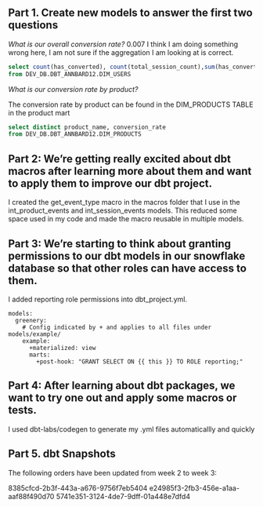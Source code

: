 ## Part 1. Create new models to answer the first two questions 
_What is our overall conversion rate?_ 
0.007
I think I am doing something wrong here, I am not sure if the aggregation I am looking at is correct.
```sql
select count(has_converted), count(total_session_count),sum(has_converted)/ sum(total_session_count) 
from DEV_DB.DBT_ANNBARD12.DIM_USERS
```

_What is our conversion rate by product?_

The conversion rate by product can be found in the DIM_PRODUCTS TABLE in the product mart

```sql
select distinct product_name, conversion_rate
from DEV_DB.DBT_ANNBARD12.DIM_PRODUCTS
```

## Part 2: We’re getting really excited about dbt macros after learning more about them and want to apply them to improve our dbt project. 

I created the get_event_type macro in the macros folder that I use in the int_product_events and int_session_events models. This reduced some space used in my code and made the macro reusable in multiple models.

## Part 3: We’re starting to think about granting permissions to our dbt models in our snowflake database so that other roles can have access to them.

I added reporting role permissions into dbt_project.yml.

```
models:
  greenery:
    # Config indicated by + and applies to all files under models/example/
    example:
      +materialized: view
      marts:  
        +post-hook: "GRANT SELECT ON {{ this }} TO ROLE reporting;"
```

## Part 4:  After learning about dbt packages, we want to try one out and apply some macros or tests.

I used dbt-labs/codegen to generate my .yml files automaticallly and quickly

## Part 5. dbt Snapshots

The following orders have been updated from week 2 to week 3:

8385cfcd-2b3f-443a-a676-9756f7eb5404
e24985f3-2fb3-456e-a1aa-aaf88f490d70
5741e351-3124-4de7-9dff-01a448e7dfd4
